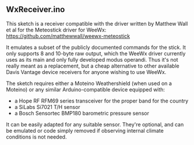 WxReceiver.ino
--------------

This sketch is a receiver compatible with the driver written by Matthew Wall et al for the Meteostick driver for WeeWx: https://github.com/matthewwall/weewx-meteostick

It emulates a subset of the publicly documented commands for the stick. It only supports 8 and 10-byte raw output, which the WeeWx driver currently uses as its main and only fully developed modus operandi. Thus it's not really meant as a replacement, but a cheap alternative to other available Davis Vantage device receivers for anyone wishing to use WeeWx.

The sketch requires either a Moteino Weathershield (when used on a Moteino) or any similar Arduino-compatible device equipped with:
* a Hope RF RFM69 series transceiver for the proper band for the country
* a SiLabs Si7021 T/H sensor
* a Bosch Sensortec BMP180 barometric pressure sensor

It can be easily adapted for any suitable sensor. They're optional, and can be emulated or code simply removed if observing internal climate conditions is not needed.
